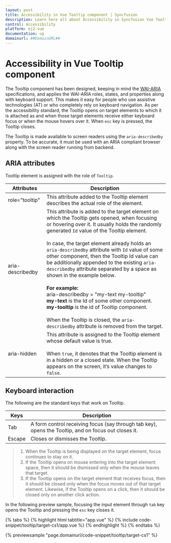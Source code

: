 ```yaml
---
layout: post
title: Accessibility in Vue Tooltip component | Syncfusion
description: Learn here all about Accessibility in Syncfusion Vue Tooltip component of Syncfusion Essential JS 2 and more.
control: Accessibility 
platform: ej2-vue
documentation: ug
domainurl: ##DomainURL##
---
```


# Accessibility in Vue Tooltip component

The Tooltip component has been designed, keeping in mind the [WAI-ARIA](https://www.w3.org/WAI/ARIA/apg/) specifications, and applies the WAI-ARIA roles, states, and properties along with keyboard support. This makes it easy for people who use assistive technologies (AT) or who completely rely on keyboard navigation. As per the accessibility standard, the Tooltip opens on target elements to which it is attached as and when those target elements receive either keyboard focus or when the mouse hovers over it. When `esc` key is pressed, the Tooltip closes.
 
The Tooltip is made available to screen readers using the `aria-describedby` property. To be accurate, it must be used with an ARIA compliant
browser along with the screen reader running from backend.

## ARIA attributes

Tooltip element is assigned with the role of `Tooltip`.

| Attributes | Description |
| --- | --- |
| role="tooltip" | This attribute  added to the Tooltip element describes the actual role of the element. |
| aria-describedby | This attribute is added to the target element on which the Tooltip gets opened, when focusing or hovering over it. It usually holds the randomly generated `Id` value of the Tooltip element. <br /> <br />In case, the target element already holds an `aria-describedby` attribute with `Id` value of some other component, then the Tooltip Id value can be additionally appended to the existing `aria-describedby` attribute separated by a space as shown in the example below.<br /><br /> **For example:** <br /> aria-describedby = "my-text my-tooltip" <br /> **my-text** is the Id of some other component.<br /> **my-tooltip** is the id of Tooltip component. <br /><br/> When the Tooltip is closed, the `aria-describedby` attribute is  removed from the target. |
| aria-hidden | This attribute is assigned to the Tooltip element whose default value is true. <br /><br /> When `true`, it denotes that the Tooltip element is in a hidden or a closed state. When the Tooltip appears on the screen, it’s value changes to `false`.|

## Keyboard interaction

The following are the standard keys that work on Tooltip.

|  Keys | Description |
| --- | --- |
| Tab | A form control receiving focus (say through tab key), opens the Tooltip, and on focus out closes it. |
| Escape | Closes or dismisses the Tooltip. |

> 1. When the Tooltip is being displayed on the target element, focus continues to stay on it.
> 2. If the Tooltip opens on mouse entering into the target element space, then it should be dismissed only when the mouse leaves that target.
> 3. If the Tooltip opens on the target element that receives focus, then it should be closed only when the focus moves out of that target element.
 Likewise, if the Tooltip opens on a click, then it should be closed only on another click action.

In the following preview sample, focusing the input element through `tab` key opens the Tooltip and  pressing the `esc` key closes it.

{% tabs %}
{% highlight html tabtitle="app.vue" %}
{% include code-snippet/tooltip/target-cs1/app.vue %}
{% endhighlight %}
{% endtabs %}
        
{% previewsample "page.domainurl/code-snippet/tooltip/target-cs1" %}
